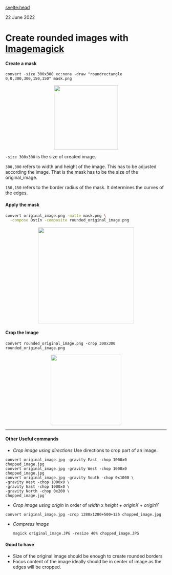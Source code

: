 <script>
  import BlogHeader from './common/blog-header.md';
  import Center from '../js/common/Center.svelte';
  import Image from '../js/common/Image.svelte';
</script>

<svelte:head>
<title>Crop edges to create a round image</title>
<date>22 June 2022</date>
</svelte:head>

<BlogHeader date="22 June 2022">
<h1>Create rounded images with <a target="_blank" href="https://imagemagick.org/script/download.php">Imagemagick</a></h1>
</BlogHeader>

#### Create a mask

```shell
convert -size 300x300 xc:none -draw "roundrectangle 0,0,300,300,150,150" mask.png
```

<div align="center">
  <Image rounded height="200" src="https://user-images.githubusercontent.com/10477804/174970872-f986f767-8642-4873-a905-9b692454afdb.png" desc="Masked image will saved to the file system."/>
</div>

`-size 300x300` is the size of created image.

`300,300` refers to width and height of the image. This has to be adjusted according the image. That is the mask has to be the size of the original_image.

`150,150` refers to the border radius of the mask. It determines the curves of the edges.

#### Apply the mask

```bash
convert original_image.png -matte mask.png \
  -compose DstIn -composite rounded_original_image.png
```

<div align="center">
  <Image rounded height="300" src="https://user-images.githubusercontent.com/10477804/174964643-ed9dfa2f-106b-4fed-8a01-874dd38668a5.png" desc="Above created mask will be used as frame to crop extra part of original image. This image will be the size of original image and that is why the above image is pushing this down."/>
</div>

#### Crop the Image

```shell
convert rounded_original_image.png -crop 300x300 rounded_original_image.png
```

<div align="center">
  <Image rounded height="220" src="https://user-images.githubusercontent.com/10477804/175003161-0d5a4926-c371-40d2-aa4e-3d7803108067.png" />
</div>

---

#### Other Useful commands

-   _Crop image using directions_ Use directions to crop part of an image.

  ``` shell
  convert original_image.jpg -gravity East -chop 1000x0 chopped_image.jpg
  convert original_image.jpg -gravity West -chop 1000x0 chopped_image.jpg
  convert original_image.jpg -gravity South -chop 0x1000 \
  -gravity West -chop 1000x0 \
  -gravity East -chop 1000x0 \
  -gravity North -chop 0x200 \
  chopped_image.jpg`
  ```

-   _Crop image using origin_ in order of _width_ x _height_ + _originX_ + _originY_

  ```shell
  convert original_image.jpg -crop 1280x1280+500+125 chopped_image.jpg
  ```
- _Compress image_

  ``` shell
  magick original_image.JPG -resize 40% chopped_image.JPG
  ```

#### Good to have

-   Size of the original image should be enough to create rounded borders
-   Focus content of the image ideally should be in center of image as the edges will be cropped.